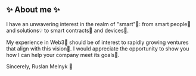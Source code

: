 ## ✨ About me ✨

I have an unwavering interest in the realm of "smart"🧠: from smart people👯 and solutions💡 to smart contracts📜 and devices📱.

My experience in Web3🚀 should be of interest to rapidly growing ventures that align with this vision🔭. 
I would appreciate the opportunity to show you how I can help your company meet its goals🔮. 

Sincerely, 
Ruslan Melnyk 👋

